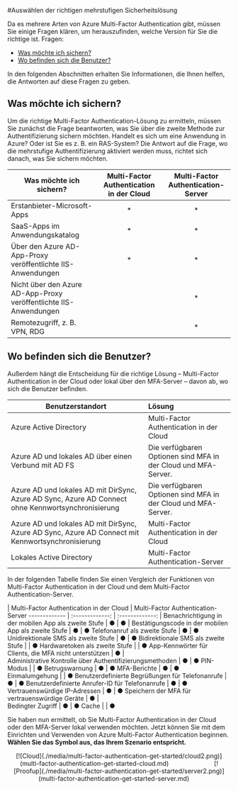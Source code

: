 <properties 
	pageTitle="Azure Multi-Factor Authentication – Erste Schritte"
	description="Entscheiden Sie sich für die am besten geeignete Multi-Factor Authentication-Sicherheitslösung, indem Sie sich fragen, was Sie sichern möchten und wo sich Ihre Benutzer befinden. Wählen Sie dann zwischen Cloud, MFA-Server und AD FS aus."
	services="multi-factor-authentication"
	documentationCenter=""
	authors="kgremban"
	manager="femila"
	editor="curtland"/>

<tags
	ms.service="multi-factor-authentication"
	ms.workload="identity"
	ms.tgt_pltfrm="na"
	ms.devlang="na"
	ms.topic="get-started-article"
	ms.date="08/15/2016"
	ms.author="kgremban"/>

#Auswählen der richtigen mehrstufigen Sicherheitslösung

Da es mehrere Arten von Azure Multi-Factor Authentication gibt, müssen Sie einige Fragen klären, um herauszufinden, welche Version für Sie die richtige ist. Fragen:

-	<a href="#1">Was möchte ich sichern?</a>
-	[Wo befinden sich die Benutzer?](#wo-befinden-sich-die-benutzer)

In den folgenden Abschnitten erhalten Sie Informationen, die Ihnen helfen, die Antworten auf diese Fragen zu geben.

<h2 id="1">Was möchte ich sichern?</h2>

Um die richtige Multi-Factor Authentication-Lösung zu ermitteln, müssen Sie zunächst die Frage beantworten, was Sie über die zweite Methode zur Authentifizierung sichern möchten. Handelt es sich um eine Anwendung in Azure? Oder ist Sie es z. B. ein RAS-System? Die Antwort auf die Frage, wo die mehrstufige Authentifizierung aktiviert werden muss, richtet sich danach, was Sie sichern möchten.


Was möchte ich sichern?| Multi-Factor Authentication in der Cloud|Multi-Factor Authentication-Server
------------- | :-------------: | :-------------: |
Erstanbieter-Microsoft-Apps|* |* |
SaaS-Apps im Anwendungskatalog|* |* |
Über den Azure AD-App-Proxy veröffentlichte IIS-Anwendungen|* |* |
Nicht über den Azure AD-App-Proxy veröffentlichte IIS-Anwendungen | |* |
Remotezugriff, z. B. VPN, RDG| |* |



## Wo befinden sich die Benutzer?

Außerdem hängt die Entscheidung für die richtige Lösung – Multi-Factor Authentication in der Cloud oder lokal über den MFA-Server – davon ab, wo sich die Benutzer befinden.



Benutzerstandort| Lösung
------------- | :------------- |
Azure Active Directory| Multi-Factor Authentication in der Cloud|
Azure AD und lokales AD über einen Verbund mit AD FS| Die verfügbaren Optionen sind MFA in der Cloud und MFA-Server.
Azure AD und lokales AD mit DirSync, Azure AD Sync, Azure AD Connect ohne Kennwortsynchronisierung|Die verfügbaren Optionen sind MFA in der Cloud und MFA-Server.
Azure AD und lokales AD mit DirSync, Azure AD Sync, Azure AD Connect mit Kennwortsynchronisierung|Multi-Factor Authentication in der Cloud
Lokales Active Directory|Multi-Factor Authentication-Server

In der folgenden Tabelle finden Sie einen Vergleich der Funktionen von Multi-Factor Authentication in der Cloud und dem Multi-Factor Authentication-Server.

 | Multi-Factor Authentication in der Cloud | Multi-Factor Authentication-Server
------------- | :-------------: | :-------------: |
Benachrichtigung in der mobilen App als zweite Stufe | ● | ● |
Bestätigungscode in der mobilen App als zweite Stufe | ● | ●
Telefonanruf als zweite Stufe | ● | ●
Unidirektionale SMS als zweite Stufe | ● | ●
Bidirektionale SMS als zweite Stufe | | ●
Hardwaretoken als zweite Stufe | | ●
App-Kennwörter für Clients, die MFA nicht unterstützen | ● |  
Administrative Kontrolle über Authentifizierungsmethoden | ● | ●
PIN-Modus | | ●
Betrugswarnung | ● | ●
MFA-Berichte | ● | ●
Einmalumgehung | | ●
Benutzerdefinierte Begrüßungen für Telefonanrufe | ● | ●
Benutzerdefinierte Anrufer-ID für Telefonanrufe | ● | ●
Vertrauenswürdige IP-Adressen | ● | ●
Speichern der MFA für vertrauenswürdige Geräte | ● |  
Bedingter Zugriff | ● | ●
Cache | | ●

Sie haben nun ermittelt, ob Sie Multi-Factor Authentication in der Cloud oder den MFA-Server lokal verwenden möchten. Jetzt können Sie mit dem Einrichten und Verwenden von Azure Multi-Factor Authentication beginnen. **Wählen Sie das Symbol aus, das Ihrem Szenario entspricht.**

<center> [![Cloud](./media/multi-factor-authentication-get-started/cloud2.png)](multi-factor-authentication-get-started-cloud.md) &#160;&#160;&#160;&#160;&#160;&#160;&#160;&#160;&#160;&#160;&#160;&#160;&#160;&#160;&#160;&#160;&#160;&#160;&#160;&#160;&#160;&#160;&#160;&#160;&#160;[![Proofup](./media/multi-factor-authentication-get-started/server2.png)](multi-factor-authentication-get-started-server.md) &#160;&#160;&#160;&#160;&#160; </center>

<!---HONumber=AcomDC_0928_2016-->